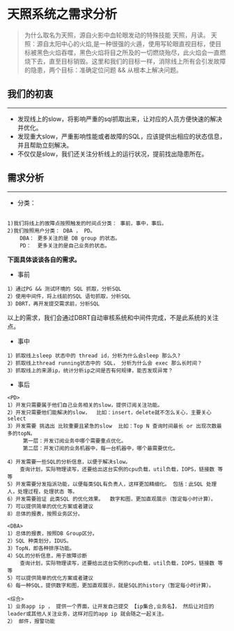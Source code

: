 # 天照系统之需求分析
> 为什么取名为天照，源自火影中血轮眼发动的特殊技能 天照，月读。 天照：源自太阳中心的火焰,是一种很强的火遁，使用写轮眼直视目标，使目标被黑色火焰吞噬，黑色火焰将目之所及的一切燃烧殆尽，此火焰会一直燃烧下去，直至目标销毁。这里和我们的目标一样，消除线上所有会引发故障的隐患，两个目标：准确定位问题 && 从根本上解决问题。

## 我们的初衷
---

* 发现线上的slow，将影响严重的sql抓取出来，让对应的人员方便快速的解决并优化。
* 发现重大slow，严重影响性能或者故障的SQL，应该提供出相应的状态信息，并且帮助立刻解决。
* 不仅仅是slow，我们还关注分析线上的运行状况，提前找出隐患所在。

##  需求分析
----

* 分类：

```

1)我们将线上的故障点按照触发的时间点分类： 事前，事中，事后。
2)我们按照用户分类： DBA ， PD。
	DBA： 更多关注的是 DB group 的状态。
	PD：  更多关注的是自己业务的状态。
```

**下面具体谈谈各自的需求。**

* 事前

```
1）通过PG && 测试环境的 SQL 抓取，分析SQL
2）使用中间件，将上线前的SQL 语句抓取，分析SQL
3）DBRT，再开发提交需求前，分析SQL

```
以上的需求，我们会通过DBRT自动审核系统和中间件完成，不是此系统的关注点。

* 事中

```
1）抓取线上sleep 状态中的 thread id，分析为什么会sleep 那么久?
2）抓取线上thread running状态中的 SQL， 分析为什么会 exec 那么长时间？
3）抓取线上的来源ip，统计分析ip之间是否有何规律，能否发现异常？
```

* 事后

```
<PD>
1）开发只需要属于他们自己业务相关的slow，提供订阅关注功能。
2）开发只需要他们能解决的slow，  比如：insert，delete就不怎么关心，主要关心select
3）开发需要 挑选出 比较重要且紧急的slow	 比如：Top N 查询时间最长 or 出现次数最多的topN。
	 第一层：开发订阅业务中哪个需要重点优化。  
	 第二层：开发订阅的业务机器中，每一台机器中，哪个最需要优化。 

4）开发需要一些SQL的分析信息，以便于解决slow。
	查询计划，实际物理读写，还要给出这台实例的cpu负载，util负载，IOPS，链接数 等等
5）开发需要分发指派功能，以便每类SQL有负责人，这样更加精细化。 包括：此SQL 处理人，处理过程，处理状态 等。
6）开发需要验证 此类SQL 的优化效果。  数字和图，更加直观展示（暂定每小时计算）。
7）可以提供简单的优化方案或者建议
8）总体的报表，按照业务区分。

<DBA>
1）总体的报表，按照DB Group区分。
2）SQL 种类划分，IDUS。
3）TopN，即各种排序功能。
4）SQL的分析信息，用于故障诊断
	查询计划，实际物理读写，还要给出这台实例的cpu负载，util负载，IOPS，链接数 等等
5）可以提供简单的优化方案或者建议
6）每一种SQL，提供数字和图，更加直观展示，就是SQL的history（暂定每小时计算）。

<综合>
1）业务app ip ， 提供一个界面，让开发自己提交 【ip集合,业务名】， 然后让对应的leader或其他人关注业务，这样对应的app ip 就会随之一起关注。
2） 邮件，报警功能

```



